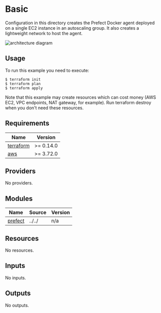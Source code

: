 <!-- BEGIN_TF_DOCS -->
# Basic

Configuration in this directory creates the Prefect Docker agent deployed on a single EC2 instance in an autoscaling group. It also creates a lightweight network to host the agent.

![architecture diagram](https://github.com/aws-ia/terraform-prefect-agent-ec2/tree/main/images/basic.png)

## Usage

To run this example you need to execute:
```
$ terraform init
$ terraform plan
$ terraform apply
```
Note that this example may create resources which can cost money (AWS EC2, VPC endpoints, NAT gateway, for example). Run terraform destroy when you don't need these resources.

## Requirements

| Name | Version |
|------|---------|
| <a name="requirement_terraform"></a> [terraform](#requirement\_terraform) | >= 0.14.0 |
| <a name="requirement_aws"></a> [aws](#requirement\_aws) | >= 3.72.0 |

## Providers

No providers.

## Modules

| Name | Source | Version |
|------|--------|---------|
| <a name="module_prefect"></a> [prefect](#module\_prefect) | ../../ | n/a |

## Resources

No resources.

## Inputs

No inputs.

## Outputs

No outputs.
<!-- END_TF_DOCS -->
